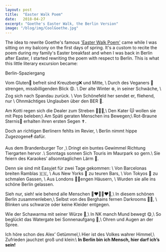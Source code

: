 ```yaml
---
layout: post
title:  "Easter Walk Poem"
date:   2018-04-27
excerpt: "Goethe's Easter Walk, the Berlin Version"
image: "/blog/img/CoolGoethe.jpg"
---
```


The idea to rewrite Goethe's famous ['Easter Walk Poem'](http://www.literaturwelt.com/werke/goethe/osterspaziergang.html) came while I was sitting on my balcony on the first days of spring.
It's a custom to recite the poem during my family's Easter breakfast and when I was back in Berlin after Easter, I started rewriting the poem with respect to Berlin.
This is what this little literary excursion became:

Berlin-Spaziergang

Vom Gluten🌾 befreit sind Kreuzberg❌ und Mitte, \\
Durch des Veganers 🥦 strengen, missbilligenden Blick 😡. \\
Der alte Winter ❄️, in seiner Schwäche, \\
Zog sich nach Spandau zurück. \\
Von Schönefeld her sendet er, fliehend, nur \\
Ohnmächtiges Unglauben über den BER 🛫.

Am Kotti regen sich die Dealer zum Streben 🏃‍♂️💨,\\
Den Kater 🐱 wollen sie mit Peps beleben;\\
Am Späti geraten Menschen ins Bewegen;\\
Rot-Braune Sternis🍺 erhalten ihren ersten Segen ✝️.

Doch an richtigen Berlinern  fehlts im Revier, \\
Berlin nimmt hippe Zugezogene🕴 dafür.

Aus dem Brandenburger Tor ,\\
Dringt ein buntes Gewimmel Richtung Tiergarten hervor .\\
Sonntags sonnen Sich Touris im Maurpark so gern.\\
Sie feiern des Karaokes’ allsonntaglichen Lärm 🎵.

Denn sie sind mit Easyjet für zwei Tage gekommen: \\
Von Barcelonas breiten Ramblas 🇪🇸, \\
Aus New Yorks 🗽 zu teuren Bars, \\
Von Tokyos 🗼 zu schmalen Gassen, \\
Aus Londons 💂‍♀️engen Häusern, \\
Wurden sie alle ins schöne Berlin gelassen.

Sieh nur, sieh! wie behend alle Menschen 👨‍❤️‍👨👩‍❤️‍👩,\\
In diesem schönen Berlin zusammenleben,\\
Selbst von des Berghains fernen Darkrooms 👯‍♂️, \\
Blinken uns schwarze oder keine Kleider entgegen.

Wie der Schawarma mit seiner Würze 🌯,\\
In NK manch Mund bewegt 😋,\\
So beglückt das Watergate bei Sonnenaufgang 🌅,\\
Ohren und Augen an der Spree.

Ich höre schon des Alex’ Getümmel,\\
Hier ist des Volkes wahrer Himmel,\\
Zufrieden jauchzet groß und klein:\\
**In Berlin bin ich Mensch, hier darf ich’s sein!**

